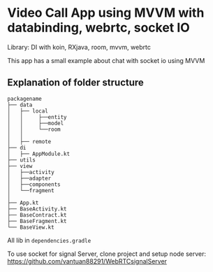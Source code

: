 # Video Call App using MVVM with databinding, webrtc, socket IO

Library: DI with koin, RXjava, room, mvvm, webrtc

This app has a small example about chat with socket io using MVVM

## Explanation of folder structure

```
packagename
├── data
│   ├── local
│   │     ├──entity
│   │     ├──model
│   │     └──room
│   │
│   ├── remote
├── di
│   ├── AppModule.kt
├── utils
├── view
│   ├──activity
│   ├──adapter
│   ├──components
│   └──fragment
│
├── App.kt
├── BaseActivity.kt
├── BaseContract.kt
├── BaseFragment.kt
└── BaseView.kt
```


All lib in ```dependencies.gradle```


To use socket for signal Server, clone project and setup node server: https://github.com/vantuan88291/WebRTCsignalServer